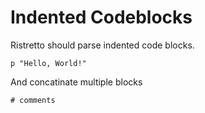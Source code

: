 # Indented Codeblocks

Ristretto should parse indented code blocks.

    p "Hello, World!"

And concatinate multiple blocks

    # comments

